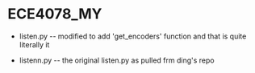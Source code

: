 # ECE4078_MY

- listen.py -- modified to add 'get_encoders' function and that is quite literally it


- listenn.py -- the original listen.py as pulled frm ding's repo
